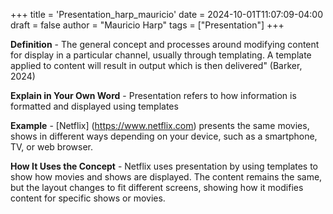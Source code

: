 +++
title = 'Presentation_harp_mauricio'
date = 2024-10-01T11:07:09-04:00
draft = false
author = "Mauricio Harp"
tags = ["Presentation"]
+++

**Definition** - The general concept and processes around modifying content for display in a particular channel, usually through templating. A template applied to content will result in output which is then delivered" (Barker, 2024)

**Explain in Your Own Word** - Presentation refers to how information is formatted and displayed using templates

**Example** - [Netflix] (https://www.netflix.com) presents the same movies, shows in different ways depending on your device, such as a smartphone, TV, or web browser. 

**How It Uses the Concept** - Netflix uses presentation by using templates to show how movies and shows are displayed. The content remains the same, but the layout changes to fit different screens, showing how it modifies content for specific shows or movies.